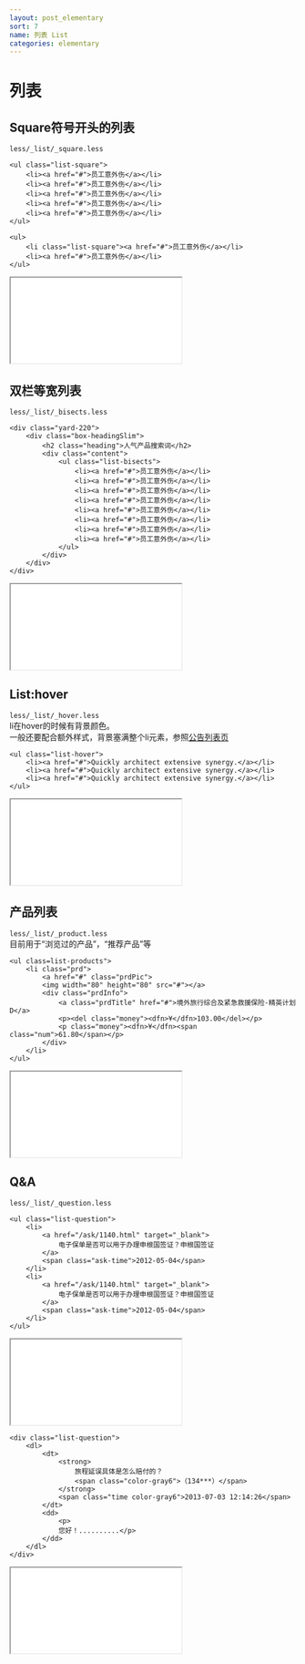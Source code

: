 ```yaml
---
layout: post_elementary
sort: 7
name: 列表 List
categories: elementary
---
```


# 列表

## Square符号开头的列表
`less/_list/_square.less`  

    <ul class="list-square">
        <li><a href="#">员工意外伤</a></li>
        <li><a href="#">员工意外伤</a></li>
        <li><a href="#">员工意外伤</a></li>
        <li><a href="#">员工意外伤</a></li>
        <li><a href="#">员工意外伤</a></li>
    </ul>
    
    <ul>
        <li class="list-square"><a href="#">员工意外伤</a></li>
        <li><a href="#">员工意外伤</a></li>
    </ul>
    
<iframe class="markdown_example" src="/example/elementary/list/square.html"></iframe>


## 双栏等宽列表
`less/_list/_bisects.less`  

    <div class="yard-220">
        <div class="box-headingSlim">
            <h2 class="heading">人气产品搜索词</h2>
            <div class="content">
                <ul class="list-bisects">
                    <li><a href="#">员工意外伤</a></li>
                    <li><a href="#">员工意外伤</a></li>
                    <li><a href="#">员工意外伤</a></li>
                    <li><a href="#">员工意外伤</a></li>
                    <li><a href="#">员工意外伤</a></li>
                    <li><a href="#">员工意外伤</a></li>
                    <li><a href="#">员工意外伤</a></li>
                    <li><a href="#">员工意外伤</a></li>
                </ul>
            </div>
        </div>
    </div>
    
<iframe class="markdown_example" src="/example/elementary/list/bisects.html"></iframe>


## List:hover
`less/_list/_hover.less`  
li在hover的时候有背景颜色。  
一般还要配合额外样式，背景塞满整个li元素，参照[公告列表页](http://www.xyz.cn/notice/list-381-1.html)  

    <ul class="list-hover">
        <li><a href="#">Quickly architect extensive synergy.</a></li>
        <li><a href="#">Quickly architect extensive synergy.</a></li>
        <li><a href="#">Quickly architect extensive synergy.</a></li>
    </ul>
    
<iframe class="markdown_example" src="/example/elementary/list/hover.html"></iframe>


## 产品列表
`less/_list/_product.less`  
目前用于“浏览过的产品”，“推荐产品”等

    <ul class=list-products">
        <li class="prd">
            <a href="#" class="prdPic">
            <img width="80" height="80" src="#"></a>
            <div class="prdInfo">
                <a class="prdTitle" href="#">境外旅行综合及紧急救援保险-精英计划D</a>
                <p><del class="money"><dfn>¥</dfn>103.00</del></p>
                <p class="money"><dfn>¥</dfn><span class="num">61.80</span></p>
            </div>
        </li>
    </ul>
    
<iframe class="markdown_example" src="/example/elementary/list/product.html"></iframe>


## Q&A
`less/_list/_question.less`  

    <ul class="list-question">
        <li>
            <a href="/ask/1140.html" target="_blank">
                电子保单是否可以用于办理申根国签证？申根国签证
            </a>
            <span class="ask-time">2012-05-04</span>
        </li>
        <li>
            <a href="/ask/1140.html" target="_blank">
                电子保单是否可以用于办理申根国签证？申根国签证
            </a>
            <span class="ask-time">2012-05-04</span>
        </li>
    </ul>
    
<iframe class="markdown_example" src="/example/elementary/list/question.html"></iframe>

    <div class="list-question">
        <dl>
            <dt>
                <strong>
                    旅程延误具体是怎么赔付的？
                    <span class="color-gray6">（134***）</span>
                </strong>
                <span class="time color-gray6">2013-07-03 12:14:26</span>
            </dt>
            <dd>
                <p>
                您好！..........</p>
            </dd>
        </dl>
    </div> 
    
<iframe class="markdown_example" src="/example/elementary/list/question_answer.html"></iframe>